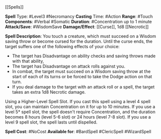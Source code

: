 [[Spells]]

**Spell** Type: #Level3 #Necromancy 
**Casting** Time: #Action 
**Range**: #Touch 
**Components**: #Verbal #Somatic 
**Duration**: #Concentration up to 1 minute
**Attack/Save**: #WisdomSave 
**Damage/Effect**: [[Curse]], 1d8 [[Necrotic]]

**Spell Description**: 
	You touch a creature, which must succeed on a Wisdom saving throw or become cursed for the duration. Until the curse ends, the target suffers one of the following effects of your choice:
- The target has Disadvantage on ability checks and saving throws made with that ability,
- The target has Disadvantage on attack rolls against you.
- In combat, the target must succeed on a Wisdom saving throw at the start of each of its turns or be forced to take the Dodge action on that turn.
- If you deal damage to the target with an attack roll or a spell, the target takes an extra 1d8 Necrotic damage.

Using a Higher-Level Spell Slot. If you cast this spell using a level 4 spell slot, you can maintain Concentration on it for up to 10 minutes. If you use a level 5* spell slot, the spell doesn't require Concentration, and the duration becomes 8 hours (level 5-6 slot) or 24 hours (level 7-8 slot). If you use a level 9 spell slot, the spell lasts until dispelled.

**Spell Cost**: #NoCost 
**Available for**: #BardSpell #ClericSpell #WizardSpell 